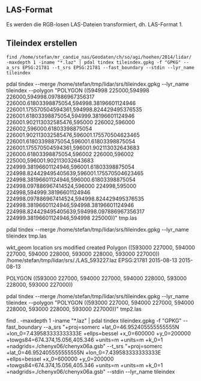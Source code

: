 ## LAS-Format ##
Es werden die RGB-losen LAS-Dateien transformiert, dh. LAS-Format 1.

## Tileindex erstellen ##
```
find /home/stefan/mr_candie_nas/Geodaten/ch/so/agi/hoehen/2014/lidar/ -maxdepth 1 -iname "*.laz" | pdal tindex tileindex.gpkg -f "GPKG" --a_srs EPSG:21781 --t_srs EPSG:21781 --fast_boundary --stdin --lyr_name tileindex
```



pdal tindex --merge /home/stefan/tmp/lidar/srs/tileindex.gpkg --lyr_name tileindex --polygon "POLYGON ((594998 225000,594998 226000,594998.097886967356317 226000.61803398875054,594998.38196601124946 226001.175570504594361,594998.824429495376535 226001.61803398875054,594999.38196601124946 226001.902113032585476,595000 226002,596000 226002,596000.61803398875054 226001.902113032585476,596001.175570504623465 226001.61803398875054,596001.61803398875054 226001.175570504594361,596001.902113032643683 226000.61803398875054,596002 226000,596002 225000,596001.902113032643683 224999.38196601124946,596001.61803398875054 224998.824429495405639,596001.175570504623465 224998.38196601124946,596000.61803398875054 224998.097886967414524,596000 224998,595000 224998,594999.38196601124946 224998.097886967414524,594998.824429495376535 224998.38196601124946,594998.38196601124946 224998.824429495405639,594998.097886967356317 224999.38196601124946,594998 225000))" tmp.las


pdal tindex --merge /home/stefan/tmp/lidar/srs/tileindex.gpkg --lyr_name tileindex tmp.las

wkt_geom	location	srs	modified	created
Polygon ((593000 227000, 594000 227000, 594000 228000, 593000 228000, 593000 227000))	/home/stefan/tmp/lidar/srs/./LAS_593227.laz	EPSG:21781	2015-08-13	2015-08-13



POLYGON ((593000 227000, 594000 227000, 594000 228000, 593000 228000, 593000 227000))

pdal tindex --merge /home/stefan/tmp/lidar/srs/tileindex.gpkg --lyr_name tileindex --polygon "POLYGON ((593000 227000, 594000 227000, 594000 228000, 593000 228000, 593000 227000))" tmp2.las




find . -maxdepth 1 -iname "*.laz" | pdal tindex tileindex.gpkg -f "GPKG" --fast_boundary --a_srs "+proj=somerc +lat_0=46.952405555555555N +lon_0=7.439583333333333E +ellps=bessel +x_0=600000 +y_0=200000 +towgs84=674.374,15.056,405.346 +units=m +units=m +k_0=1 +nadgrids=./chenyx06/chenyx06a.gsb" --t_srs "+proj=somerc +lat_0=46.952405555555555N +lon_0=7.439583333333333E +ellps=bessel +x_0=600000 +y_0=200000 +towgs84=674.374,15.056,405.346 +units=m +units=m +k_0=1 +nadgrids=./chenyx06/chenyx06a.gsb" --stdin --lyr_name tileindex
